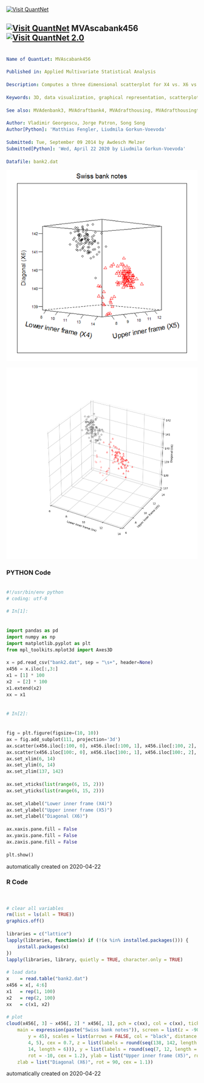 [<img src="https://github.com/QuantLet/Styleguide-and-FAQ/blob/master/pictures/banner.png" width="888" alt="Visit QuantNet">](http://quantlet.de/)

## [<img src="https://github.com/QuantLet/Styleguide-and-FAQ/blob/master/pictures/qloqo.png" alt="Visit QuantNet">](http://quantlet.de/) **MVAscabank456** [<img src="https://github.com/QuantLet/Styleguide-and-FAQ/blob/master/pictures/QN2.png" width="60" alt="Visit QuantNet 2.0">](http://quantlet.de/)

```yaml

Name of QuantLet: MVAscabank456

Published in: Applied Multivariate Statistical Analysis

Description: Computes a three dimensional scatterplot for X4 vs. X6 vs. X5 (lower inner frame vs. diagonal vs. upper inner frame) of the Swiss bank notes.

Keywords: 3D, data visualization, graphical representation, scatterplot, plot, financial

See also: MVAdenbank3, MVAdraftbank4, MVAdrafthousing, MVAdrafthousingt, MVAcorrnorm, MVAregbank, MVAregpull, MVAscabank45, MVAscabank56, MVAscacar, MVAscapull1, MVAscapull2

Author: Vladimir Georgescu, Jorge Patron, Song Song
Author[Python]: 'Matthias Fengler, Liudmila Gorkun-Voevoda'

Submitted: Tue, September 09 2014 by Awdesch Melzer
Submitted[Python]: 'Wed, April 22 2020 by Liudmila Gorkun-Voevoda'

Datafile: bank2.dat

```

![Picture1](MVAscabank456_1.png)

![Picture2](MVAscabank456_1_python.png)

### PYTHON Code
```python

#!/usr/bin/env python
# coding: utf-8

# In[1]:


import pandas as pd
import numpy as np
import matplotlib.pyplot as plt
from mpl_toolkits.mplot3d import Axes3D

x = pd.read_csv("bank2.dat", sep = "\s+", header=None)
x456 = x.iloc[:,3:]
x1 = [1] * 100
x2  = [2] * 100
x1.extend(x2)
xx = x1


# In[2]:


fig = plt.figure(figsize=(10, 10))
ax = fig.add_subplot(111, projection='3d')
ax.scatter(x456.iloc[:100, 0], x456.iloc[:100, 1], x456.iloc[:100, 2], c = "w", edgecolors = "black", s = 25)
ax.scatter(x456.iloc[100:, 0], x456.iloc[100:, 1], x456.iloc[100:, 2], c = "w", edgecolors = "r", marker = "^", s = 25)
ax.set_xlim(6, 14)
ax.set_ylim(6, 14)
ax.set_zlim(137, 142)

ax.set_xticks(list(range(6, 15, 2)))
ax.set_yticks(list(range(6, 15, 2)))

ax.set_xlabel("Lower inner frame (X4)")
ax.set_ylabel("Upper inner frame (X5)")
ax.set_zlabel("Diagonal (X6)")

ax.xaxis.pane.fill = False
ax.yaxis.pane.fill = False
ax.zaxis.pane.fill = False

plt.show()


```

automatically created on 2020-04-22

### R Code
```r


# clear all variables
rm(list = ls(all = TRUE))
graphics.off()

libraries = c("lattice")
lapply(libraries, function(x) if (!(x %in% installed.packages())) {
    install.packages(x)
})
lapply(libraries, library, quietly = TRUE, character.only = TRUE)

# load data
x    = read.table("bank2.dat")
x456 = x[, 4:6]
x1   = rep(1, 100)
x2   = rep(2, 100)
xx   = c(x1, x2)

# plot
cloud(x456[, 3] ~ x456[, 2] * x456[, 1], pch = c(xx), col = c(xx), ticktype = "detailed", 
    main = expression(paste("Swiss bank notes")), screen = list(z = -90, x = -90, 
        y = 45), scales = list(arrows = FALSE, col = "black", distance = 1, tick.number = c(4, 
        4, 5), cex = 0.7, z = list(labels = round(seq(138, 142, length = 6))), x = list(labels = round(seq(7, 
        14, length = 6))), y = list(labels = round(seq(7, 12, length = 6)))), xlab = list(expression(paste("Lower inner frame (X4)")), 
        rot = -10, cex = 1.2), ylab = list("Upper inner frame (X5)", rot = 10, cex = 1.2), 
    zlab = list("Diagonal (X6)", rot = 90, cex = 1.1))

```

automatically created on 2020-04-22